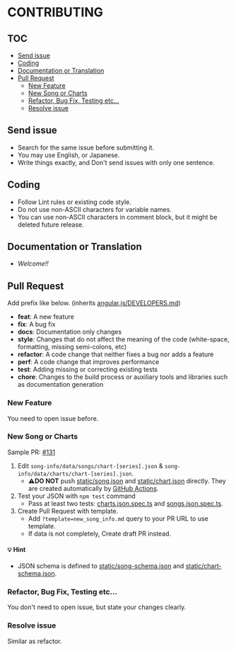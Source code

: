 # CONTRIBUTING

## TOC

- [Send issue](#send-issue)
- [Coding](#coding)
- [Documentation or Translation](#documentation-or-translation)
- [Pull Request](#pull-request)
  - [New Feature](#new-feature)
  - [New Song or Charts](#new-song-or-charts)
  - [Refactor, Bug Fix, Testing etc...](#refactor-bug-fix-testing-etc)
  - [Resolve issue](#resolve-issue)

## Send issue

- Search for the same issue before submitting it.
- You may use English, or Japanese.
- Write things exactly, and Don't send issues with only one sentence.

## Coding

- Follow Lint rules or existing code style.
- Do not use non-ASCII characters for variable names.
- You can use non-ASCII characters in comment block, but it might be deleted future release.

## Documentation or Translation

- *Welcome!!*

## Pull Request

Add prefix like below. (inherits [angular.js/DEVELOPERS.md](https://github.com/angular/angular.js/blob/master/DEVELOPERS.md#type))
- **feat**: A new feature
- **fix**: A bug fix
- **docs**: Documentation only changes
- **style**: Changes that do not affect the meaning of the code (white-space, formatting, missing
  semi-colons, etc)
- **refactor**: A code change that neither fixes a bug nor adds a feature
- **perf**: A code change that improves performance
- **test**: Adding missing or correcting existing tests
- **chore**: Changes to the build process or auxiliary tools and libraries such as documentation
  generation

### New Feature

You need to open issue before.

### New Song or Charts

Sample PR: [#131](https://github.com/ddradar/ddradar/pull/131)

1. Edit `song-info/data/songs/chart-[series].json` & `song-info/data/charts/chart-[series].json`.
    - :warning:**DO NOT** push [static/song.json](static/song.json) and [static/chart.json](static/chart.json) directly.
      They are created automatically by [GitHub Actions](https://github.com/ddradar/ddradar/actions?query=workflow%3A%22Import+Song%22).
1. Test your JSON with `npm test` command
    - Pass at least two tests: [charts.json.spec.ts](test/song-info/data/charts.json.spec.ts) and [songs.json.spec.ts](test/song-info/data/songs.json.spec.ts).
1. Create Pull Request with template.
    - Add `?template=new_song_info.md` query to your PR URL to use template.
    - If data is not completely, Create draft PR instead.

#### :bulb: Hint
- JSON schema is defined to [static/song-schema.json](static/song-schema.json) and [static/chart-schema.json](static/chart-schema.json).

### Refactor, Bug Fix, Testing etc...

You don't need to open issue, but state your changes clearly.

### Resolve issue

Similar as refactor.

